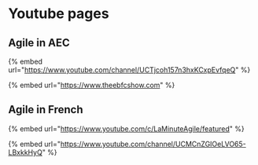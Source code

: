# Youtube pages

## Agile in AEC 

{% embed url="https://www.youtube.com/channel/UCTjcoh157n3hxKCxpEvfqeQ" %}

{% embed url="https://www.theebfcshow.com" %}

## Agile in French

{% embed url="https://www.youtube.com/c/LaMinuteAgile/featured" %}

{% embed url="https://www.youtube.com/channel/UCMCnZGIOeLVO65-LBxkkHyQ" %}

